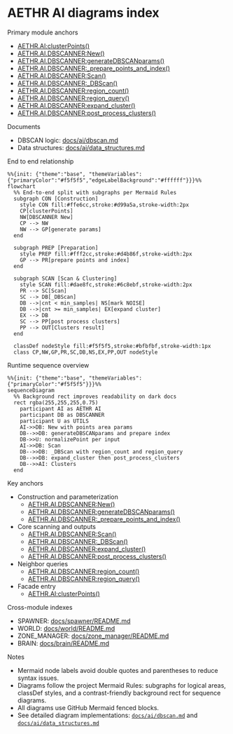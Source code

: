 # AETHR AI diagrams index

Primary module anchors
- [AETHR.AI:clusterPoints()](../../dev/_AI.lua:530)
- [AETHR.AI.DBSCANNER:New()](../../dev/_AI.lua:123)
- [AETHR.AI.DBSCANNER:generateDBSCANparams()](../../dev/_AI.lua:186)
- [AETHR.AI.DBSCANNER:_prepare_points_and_index()](../../dev/_AI.lua:224)
- [AETHR.AI.DBSCANNER:Scan()](../../dev/_AI.lua:319)
- [AETHR.AI.DBSCANNER:_DBScan()](../../dev/_AI.lua:333)
- [AETHR.AI.DBSCANNER:region_count()](../../dev/_AI.lua:275)
- [AETHR.AI.DBSCANNER:region_query()](../../dev/_AI.lua:370)
- [AETHR.AI.DBSCANNER:expand_cluster()](../../dev/_AI.lua:424)
- [AETHR.AI.DBSCANNER:post_process_clusters()](../../dev/_AI.lua:466)

Documents
- DBSCAN logic: [docs/ai/dbscan.md](docs/ai/dbscan.md)
- Data structures: [docs/ai/data_structures.md](docs/ai/data_structures.md)

End to end relationship

```mermaid
%%{init: {"theme":"base", "themeVariables": {"primaryColor":"#f5f5f5","edgeLabelBackground":"#ffffff"}}}%%
flowchart
  %% End-to-end split with subgraphs per Mermaid Rules
  subgraph CON [Construction]
    style CON fill:#ffe6cc,stroke:#d99a5a,stroke-width:2px
    CP[clusterPoints]
    NW[DBSCANNER New]
    CP --> NW
    NW --> GP[generate params]
  end

  subgraph PREP [Preparation]
    style PREP fill:#fff2cc,stroke:#d4b86f,stroke-width:2px
    GP --> PR[prepare points and index]
  end

  subgraph SCAN [Scan & Clustering]
    style SCAN fill:#dae8fc,stroke:#6c8ebf,stroke-width:2px
    PR --> SC[Scan]
    SC --> DB[_DBScan]
    DB -->|cnt < min_samples| NS[mark NOISE]
    DB -->|cnt >= min_samples| EX[expand cluster]
    EX --> DB
    SC --> PP[post process clusters]
    PP --> OUT[Clusters result]
  end

  classDef nodeStyle fill:#f5f5f5,stroke:#bfbfbf,stroke-width:1px
  class CP,NW,GP,PR,SC,DB,NS,EX,PP,OUT nodeStyle
```

Runtime sequence overview

```mermaid
%%{init: {"theme":"base", "themeVariables": {"primaryColor":"#f5f5f5"}}}%%
sequenceDiagram
  %% Background rect improves readability on dark docs
  rect rgba(255,255,255,0.75)
    participant AI as AETHR AI
    participant DB as DBSCANNER
    participant U as UTILS
    AI->>DB: New with points area params
    DB-->>DB: generateDBSCANparams and prepare index
    DB->>U: normalizePoint per input
    AI->>DB: Scan
    DB-->>DB: _DBScan with region_count and region_query
    DB-->>DB: expand_cluster then post_process_clusters
    DB-->>AI: Clusters
  end
```

Key anchors
- Construction and parameterization
  - [AETHR.AI.DBSCANNER:New()](../../dev/_AI.lua:123)
  - [AETHR.AI.DBSCANNER:generateDBSCANparams()](../../dev/_AI.lua:186)
  - [AETHR.AI.DBSCANNER:_prepare_points_and_index()](../../dev/_AI.lua:224)
- Core scanning and outputs
  - [AETHR.AI.DBSCANNER:Scan()](../../dev/_AI.lua:319)
  - [AETHR.AI.DBSCANNER:_DBScan()](../../dev/_AI.lua:333)
  - [AETHR.AI.DBSCANNER:expand_cluster()](../../dev/_AI.lua:424)
  - [AETHR.AI.DBSCANNER:post_process_clusters()](../../dev/_AI.lua:466)
- Neighbor queries
  - [AETHR.AI.DBSCANNER:region_count()](../../dev/_AI.lua:275)
  - [AETHR.AI.DBSCANNER:region_query()](../../dev/_AI.lua:370)
- Facade entry
  - [AETHR.AI:clusterPoints()](../../dev/_AI.lua:530)

Cross-module indexes
- SPAWNER: [docs/spawner/README.md](docs/spawner/README.md)
- WORLD: [docs/world/README.md](docs/world/README.md)
- ZONE_MANAGER: [docs/zone_manager/README.md](docs/zone_manager/README.md)
- BRAIN: [docs/brain/README.md](docs/brain/README.md)

Notes
- Mermaid node labels avoid double quotes and parentheses to reduce syntax issues.
- Diagrams follow the project Mermaid Rules: subgraphs for logical areas, classDef styles, and a contrast-friendly background rect for sequence diagrams.
- All diagrams use GitHub Mermaid fenced blocks.
- See detailed diagram implementations: [`docs/ai/dbscan.md`](docs/ai/dbscan.md:1) and [`docs/ai/data_structures.md`](docs/ai/data_structures.md:1)